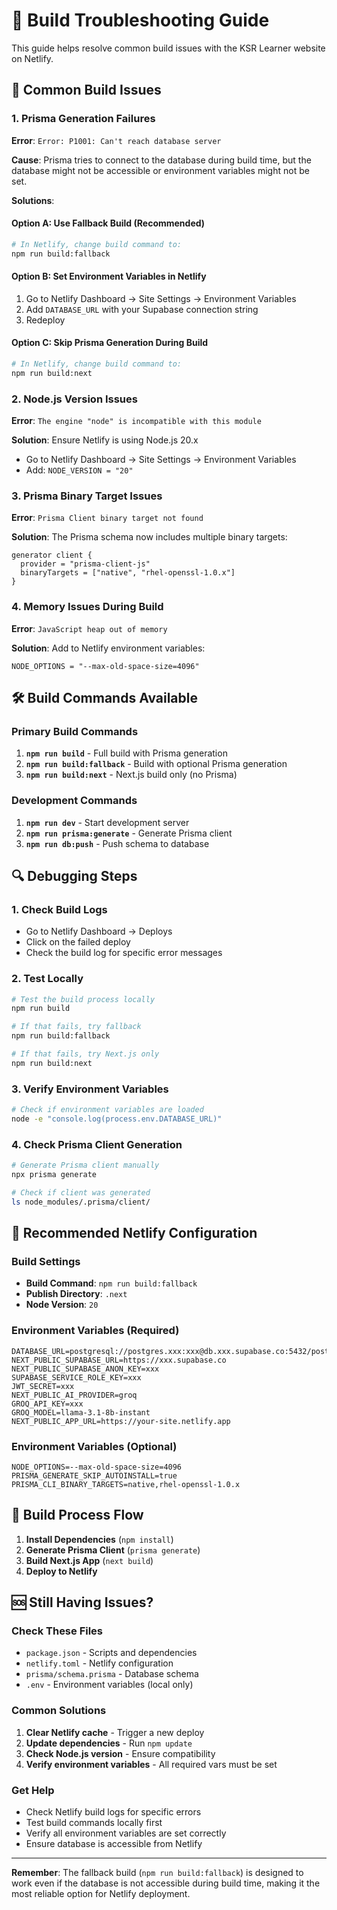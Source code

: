 # 🔧 Build Troubleshooting Guide

This guide helps resolve common build issues with the KSR Learner website on Netlify.

## 🚨 Common Build Issues

### 1. Prisma Generation Failures

**Error**: `Error: P1001: Can't reach database server`

**Cause**: Prisma tries to connect to the database during build time, but the database might not be accessible or environment variables might not be set.

**Solutions**:

#### Option A: Use Fallback Build (Recommended)
```bash
# In Netlify, change build command to:
npm run build:fallback
```

#### Option B: Set Environment Variables in Netlify
1. Go to Netlify Dashboard → Site Settings → Environment Variables
2. Add `DATABASE_URL` with your Supabase connection string
3. Redeploy

#### Option C: Skip Prisma Generation During Build
```bash
# In Netlify, change build command to:
npm run build:next
```

### 2. Node.js Version Issues

**Error**: `The engine "node" is incompatible with this module`

**Solution**: Ensure Netlify is using Node.js 20.x
- Go to Netlify Dashboard → Site Settings → Environment Variables
- Add: `NODE_VERSION = "20"`

### 3. Prisma Binary Target Issues

**Error**: `Prisma Client binary target not found`

**Solution**: The Prisma schema now includes multiple binary targets:
```prisma
generator client {
  provider = "prisma-client-js"
  binaryTargets = ["native", "rhel-openssl-1.0.x"]
}
```

### 4. Memory Issues During Build

**Error**: `JavaScript heap out of memory`

**Solution**: Add to Netlify environment variables:
```
NODE_OPTIONS = "--max-old-space-size=4096"
```

## 🛠️ Build Commands Available

### Primary Build Commands

1. **`npm run build`** - Full build with Prisma generation
2. **`npm run build:fallback`** - Build with optional Prisma generation
3. **`npm run build:next`** - Next.js build only (no Prisma)

### Development Commands

1. **`npm run dev`** - Start development server
2. **`npm run prisma:generate`** - Generate Prisma client
3. **`npm run db:push`** - Push schema to database

## 🔍 Debugging Steps

### 1. Check Build Logs
- Go to Netlify Dashboard → Deploys
- Click on the failed deploy
- Check the build log for specific error messages

### 2. Test Locally
```bash
# Test the build process locally
npm run build

# If that fails, try fallback
npm run build:fallback

# If that fails, try Next.js only
npm run build:next
```

### 3. Verify Environment Variables
```bash
# Check if environment variables are loaded
node -e "console.log(process.env.DATABASE_URL)"
```

### 4. Check Prisma Client Generation
```bash
# Generate Prisma client manually
npx prisma generate

# Check if client was generated
ls node_modules/.prisma/client/
```

## 🚀 Recommended Netlify Configuration

### Build Settings
- **Build Command**: `npm run build:fallback`
- **Publish Directory**: `.next`
- **Node Version**: `20`

### Environment Variables (Required)
```
DATABASE_URL=postgresql://postgres.xxx:xxx@db.xxx.supabase.co:5432/postgres
NEXT_PUBLIC_SUPABASE_URL=https://xxx.supabase.co
NEXT_PUBLIC_SUPABASE_ANON_KEY=xxx
SUPABASE_SERVICE_ROLE_KEY=xxx
JWT_SECRET=xxx
NEXT_PUBLIC_AI_PROVIDER=groq
GROQ_API_KEY=xxx
GROQ_MODEL=llama-3.1-8b-instant
NEXT_PUBLIC_APP_URL=https://your-site.netlify.app
```

### Environment Variables (Optional)
```
NODE_OPTIONS=--max-old-space-size=4096
PRISMA_GENERATE_SKIP_AUTOINSTALL=true
PRISMA_CLI_BINARY_TARGETS=native,rhel-openssl-1.0.x
```

## 🔄 Build Process Flow

1. **Install Dependencies** (`npm install`)
2. **Generate Prisma Client** (`prisma generate`)
3. **Build Next.js App** (`next build`)
4. **Deploy to Netlify**

## 🆘 Still Having Issues?

### Check These Files
- `package.json` - Scripts and dependencies
- `netlify.toml` - Netlify configuration
- `prisma/schema.prisma` - Database schema
- `.env` - Environment variables (local only)

### Common Solutions
1. **Clear Netlify cache** - Trigger a new deploy
2. **Update dependencies** - Run `npm update`
3. **Check Node.js version** - Ensure compatibility
4. **Verify environment variables** - All required vars must be set

### Get Help
- Check Netlify build logs for specific errors
- Test build commands locally first
- Verify all environment variables are set correctly
- Ensure database is accessible from Netlify

---

**Remember**: The fallback build (`npm run build:fallback`) is designed to work even if the database is not accessible during build time, making it the most reliable option for Netlify deployment.
